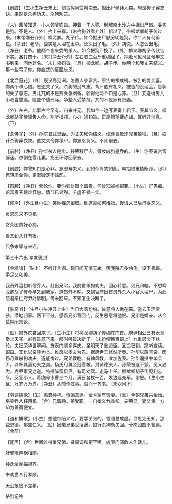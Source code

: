<!-- { "loadSidebar": true } -->
【前腔】〔生小生净丑末上〕领旨挥同往城南去。掘出尸骸非人类。却是狗子穿衣袂。果然是杀狗劝夫。杀狗劝夫。

〔末〕禀爷知道。小人领爷钧旨。押着一干人犯。到城南土沙之中掘出尸首。委实是狗。不是人。〔外〕抬上来看。〔末抬狗外看介外〕抬过了。带柳龙卿胡子传过来。〔末带净丑介外〕柳龙卿。胡子传。如今掘出尸骸分明是狗。你二人有何诉说。〔净丑〕老爷。委实是人埋在土中。长久出了毛。〔外〕胡说。人怎么出毛。〔净丑〕老爷。他两个夜来委的杀人。如今把狗尸换了。〔外〕柳龙卿胡子传状吿不实。各打四十。〔末打净丑介外〕左右取三百斤重枷枷了。押赴司狱司监候申文书到来。问他罪名。〔末〕领钧旨。〔旦〕柳龙卿。胡子传。你两个和我丈夫结义。那一些亏了你。你直恁的反面忘恩。 

【北后庭花】〔外〕旣没高见识。怎图人小富贵。原吿的福成祸。被吿的忧变喜。你两个昩心贼。忘恩失了义。杀狗的没气志。背尸骸有礼义。被吿的没理会。吿状的失了意志。男儿兀的不是赛关张刘备。验得他两个口是心非。〔旦〕妾送得男儿小叔当堂跪。险些个遭刑际。争些人受禁持。兀的不是家有贤妻。

〔外〕左右。此事古今罕有。自来并无。我如今一边写表奏上君王。表其节义。柳龙卿胡子传诬吿人命。别听指挥。〔末〕领钧旨。正是眼望捷旌旗。耳听好消息。〔下〕 

【念佛子】〔外〕孙院君忒贤会。为丈夫和你结义。信谗言赶逐兄弟狼狈。〔旦〕奴计杀狗穿衣袂。遣丈夫令你移尸。你忘恩负义。不肯前去。

【前腔】〔净丑〕孙华杀人是实。孙荣移尸去。假妆成狗是乔的。〔生〕你不说赏雪醉迷。跌倒在雪儿裏。拐玉环你回家去。

【前腔】你曾知口是心非。忘恩与失义。到如今尙故如此。早招取重情断罪。〔外〕宛转周全你。更迟疑定不姑恕。

【前腔】〔净丑〕吿论你。要你钱财图个富贵。何曾知被枷招罪。〔小生〕好愚痴。论富贵天眼难容恕。情节已显然。千虚不抵一实。

【尾声】〔外生旦小生〕笑你每怎招取。到这裏如何推抵。谩诲人已后毋得忘义。

负恩忘义不见机。



贪荣图贵好心痴。

善恶到头终有报。



只争来早与来迟。 

第三十六出
孝友褒封

【金鸡叫】〔贴上〕不听好言语。鎭日间无情无緖。羡我院君多伶俐。设下机谋。手足又和美。

我员外当初听信乔人。赶出兄弟。我院君杀狗劝夫。回心转意。弟兄和睦。不想柳龙卿胡子传今早又到我家。道员外不睬。又到官府出首员外杀人小官人埋尸。为此院君亲往府尹处诉明。尙未回来。不知怎生决断了。 

【驻马听】〔生旦小生净丑上生〕当日大雪纷纷。故意将人撇在窘。盗去玉环宝钞。潜地归家。两下平分。感吾兄弟背回门。反生恶意将他恨。兄弟是嫡亲。从今莫把闲言论。

〔贴〕员外院君回来了。〔生小生〕将柳龙卿胡子传枷在门首。府尹相公已有表章奏上天子。必有旨意下来。那时听旨决断了。〔末扮使臣赉诏上〕九重恩命下丝纶。夫妇荣华世罕闻。旌表门闾多喜庆。圣明天子重贤臣。圣旨已到。跪听宣读。诏曰。王化以亲睦为本。维风以孝友为先。据府尹王修然所奏。孙华以疎间亲。因杨月眞杀狗劝夫。遂能悔过。兄弟敦睦。有裨风教。宜加旌表。孙华遥授中牟县尹。以彰其妻劝夫之美。杨氏月眞金冠霞帔。封贤德夫人。孙荣被逐不怨。见义必为。克尽事兄之道。特授陈留县尹。有司劝驾。走马上任。柳龙卿胡子传见利忘义。反复小人。着枷号市曹三个月。满日各杖一百。发边远充军。谢恩。〔生小生旦〕万岁万万岁。〔净丑〕从前作过事。没兴一齐来。〔末众同下〕 

【羽调排歌】〔生〕愚蠢孙华。情偏意迷。全亏家有贤妻。〔旦〕今朝兄弟共怡怡。堪笑乔人枉用机。〔合〕兄膺爵。弟受职。一门孝义九重知。夫荣显。妻又贵。方知为善得便宜。

【道和排歌】〔小生〕想他每结义时。要学关张的。言语总成虚。寻思太无知。那些恩德。那些仁义。〔贴〕嫡亲兄弟受凌逼。娘行杀狗劝夫回。骨肉团圆不暂离。〔合前〕 

【尾声】〔合〕世间难得惟兄弟。贤阃调和更罕稀。旌表门闾敎人作话儿。

奸邪簸弄祸相随。



孙氏全家福禄齐。

奉劝世人行孝顺。



天公报应不差移。 

杀狗记终 
